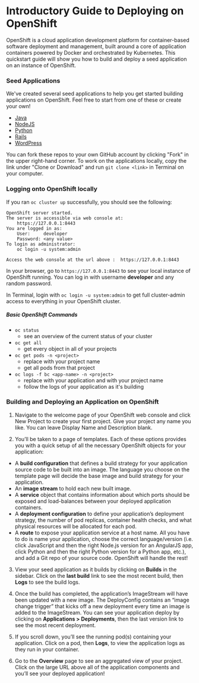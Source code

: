 # Introductory Guide to Deploying on OpenShift
OpenShift is a cloud application development platform for container-based software deployment and management, built around a core of application containers powered by Docker and orchestrated by Kubernetes. This quickstart guide will show you how to build and deploy a seed application on an instance of OpenShift.

### Seed Applications
We've created several seed applications to help you get started building applications on OpenShift. Feel free to start from one of these or create your own!
* [Java](https://github.com/rynefagin/java-seed-ghc)
* [NodeJS](https://github.com/ematusov/nodejs-ex)
* [Python](https://github.com/Freddy-Montero/todo-app-ex)
* [Rails](https://github.com/Freddy-Montero/rails-webapp-ex)
* [WordPress](https://github.com/Freddy-Montero/wordpress-quickstart)

You can fork these repos to your own GitHub account by clicking "Fork" in the upper right-hand corner. To work on the applications locally, copy the link under "Clone or Download" and run `git clone <link>` in Terminal on your computer.

### Logging onto OpenShift locally
If you ran `oc cluster up` successfully, you should see the following:

```
OpenShift server started.
The server is accessible via web console at:
    https://127.0.0.1:8443
You are logged in as:
    User:     developer
    Password: <any value>
To login as administrator:
    oc login -u system:admin

Access the web console at the url above :  https://127.0.0.1:8443
```

In your browser, go to `https://127.0.0.1:8443` to see your local instance of OpenShift running. You can log in with username **developer** and any random password.

In Terminal, login with `oc login -u system:admin` to get full cluster-admin access to everything in your OpenShift cluster.

##### Basic OpenShift Commands
* `oc status`
  * see an overview of the current status of your cluster
* `oc get all`
  * get every object in all of your projects
* `oc get pods -n <project>`
  * replace <project> with your project name
  * get all pods from that project
* `oc logs -f bc <app-name> -n <project>`
  * replace <app-name> with your application and <project> with your project name
  * follow the logs of your application as it's building

### Building and Deploying an Application on OpenShift

1. Navigate to the welcome page of your OpenShift web console and click New Project to create your first project. Give your project any name you like. You can leave Display Name and Description blank.

2. You’ll be taken to a page of templates. Each of these options provides you with a quick setup of all the necessary OpenShift objects for your application:
  * A **build configuration** that defines a build strategy for your application source code to be built into an image. The language you choose on the template page will decide the base image and build strategy for your application.
  * An **image stream** to hold each new built image.
  * A **service** object that contains information about which ports should be exposed and load-balances between your deployed application containers.
  * A **deployment configuration** to define your application’s deployment strategy, the number of pod replicas, container health checks, and what physical resources will be allocated for each pod.
  * A **route** to expose your application service at a host name.
  All you have to do is name your application, choose the correct language/version (i.e. click JavaScript and then the right Node.js version for an AngularJS app, click Python and then the right Python version for a Python app, etc.), and add a Git repo of your source code. OpenShift will handle the rest!

3. View your seed application as it builds by clicking on **Builds** in the sidebar. Click on the **last build** link to see the most recent build, then **Logs** to see the build logs.

4. Once the build has completed, the application’s ImageStream will have been updated with a new image. The DeployConfig contains an “image change trigger” that kicks off a new deployment every time an image is added to the ImageStream. You can see your application deploy by clicking on **Applications > Deployments**, then the last version link to see the most recent deployment.

5. If you scroll down, you’ll see the running pod(s) containing your application. Click on a pod, then **Logs**, to view the application logs as they run in your container.

6. Go to the **Overview** page to see an aggregated view of your project. Click on the large URL above all of the application components and you’ll see your deployed application!
